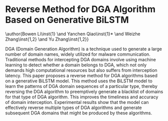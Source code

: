 # Reverse Method for DGA Algorithm Based on Generative BiLSTM

\author{Bowen Li\inst{1} \and
Yanchen Qiao\inst{1}* \and
Weizhe Zhang\inst{1,2} \and
Yu Zhang\inst{1,2}}

DGA (Domain Generation Algorithm) is a technique used to generate a large number of domain names, widely utilized for malware communication. Traditional methods for intercepting DGA domains involve using machine learning to detect whether a domain belongs to DGA, which not only demands high computational resources but also suffers from interception latency. This paper proposes a reverse  method for DGA algorithms based on a generative BiLSTM model. This method uses the BiLSTM model to learn the patterns of DGA domain sequences of a particular type, thereby reversing the DGA algorithm to preemptively generate a blacklist of domains for that type of DGA algorithm. This improves the timeliness and accuracy of domain interception. Experimental results show that the model can effectively reverse multiple types of DGA algorithms and generate subsequent DGA domains that might be produced by these algorithms.
